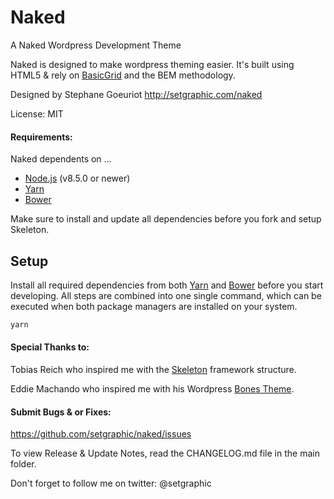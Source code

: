 # Naked
A Naked Wordpress Development Theme

Naked is designed to make wordpress theming easier. It's built
using HTML5 & rely on [BasicGrid](https://github.com/electerious/basicGrid) and the BEM methodology.

Designed by Stephane Goeuriot
http://setgraphic.com/naked

License: MIT

#### Requirements:
Naked dependents on …

- [Node.js](https://nodejs.org/en/) (v8.5.0 or newer)
- [Yarn](https://yarnpkg.com/en/)
- [Bower](http://bower.io)

Make sure to install and update all dependencies before you fork and setup Skeleton.

## Setup

Install all required dependencies from both [Yarn](https://yarnpkg.com/en/) and [Bower](http://bower.io) before you start developing. All steps are combined into one single command, which can be executed when both package managers are installed on your system.

```sh
yarn
```

#### Special Thanks to:

Tobias Reich who inspired me with the [Skeleton](https://github.com/electerious/Skeleton-EJS) framework structure.

Eddie Machando who inspired me with his Wordpress [Bones Theme](https://github.com/eddiemachado-zz/bones).


#### Submit Bugs & or Fixes:
https://github.com/setgraphic/naked/issues

To view Release & Update Notes, read the CHANGELOG.md file in the main folder.

Don't forget to follow me on twitter: @setgraphic